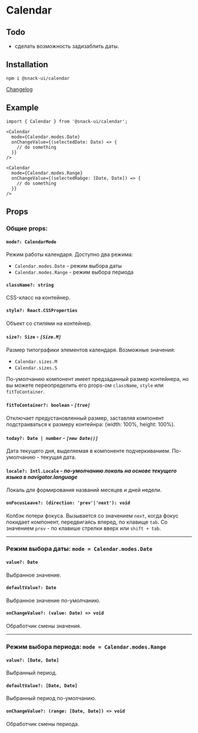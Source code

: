 # Calendar

## Todo
 - сделать возможность задизаблить даты.

## Installation
`npm i @snack-ui/calendar`

[Changelog](./CHANGELOG.md)

## Example

```tsx
import { Calendar } from '@snack-ui/calendar';

<Calendar
  mode={Calendar.modes.Date}
  onChangeValue={(selectedDate: Date) => {
    // do something
  }}
/>

<Calendar
  mode={Calendar.modes.Range}
  onChangeValue={(selectedRabge: [Date, Date]) => {
    // do something
  }}
/>
```

## Props

### Общие props:

####  **`mode?: CalendarMode`**
Режим работы календаря. Доступно два режима:
- `Calendar.modes.Date` - режим выбора даты
- `Calendar.modes.Range` - режим выбора периода

####  **`className?: string`**
CSS-класс на контейнер.

####  **`style?: React.CSSProperties`**
Объект со стилями на контейнер.

#### **`size?: Size`** - *`[Size.M]`*
Размер типографики элементов календаря. Возможные значения:
 - `Calendar.sizes.M`
 - `Calendar.sizes.S`

По-умолчанию компонент имеет предзаданный размер контейнера, но вы можете переопределить его props-ом `className`, `style` или `fitToContainer`.

#### **`fitToContainer?: boolean`** - *`[true]`*
Отключает предустановленный размер, заставляя компонент подстраиваться к размеру контейнра: (width: 100%, height: 100%).

#### **`today?: Date | number`** - *`[new Date()]`*
Дата текущего дня, выделяемая в компоненте подчеркиванием. По-умолчанию - текущая дата.

#### **`locale?: Intl.Locale`** - *по-умолчанию локаль на основе текущего языка в navigator.language*
Локаль для формирования названий месяцев и дней недели.

#### **`onFocusLeave?: (direction: 'prev'|'next'): void`**
Колбэк потери фокуса. Вызывается со значением `next`, когда фокус покидает компонент, передвигаясь вперед, по клавище `tab`.
Со значением `prev` - по клавише стрелки вверх или `shift + tab`.

---

### Режим выбора даты: `mode = Calendar.modes.Date`

#### **`value?: Date`**
Выбранное значение.

#### **`defaultValue?: Date`**
Выбранное значение по-умолчанию.

#### **`onChangeValue?: (value: Date) => void`**
Обработчик смены значения.

---

### Режим выбора периода: `mode = Calendar.modes.Range`

#### **`value?: [Date, Date]`**
Выбранный период.

#### **`defaultValue?: [Date, Date]`**
Выбранный период по-умолчанию.

#### **`onChangeValue?: (range: [Date, Date]) => void`**
Обработчик смены периода.
